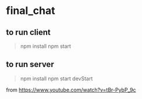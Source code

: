 # final_chat

## to run client
> npm install
> npm start

## to run server
> npm install
> npm start devStart

from
https://www.youtube.com/watch?v=tBr-PybP_9c
